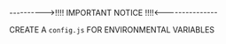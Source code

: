 ---------->!!!! IMPORTANT NOTICE !!!!<---------------

CREATE A `config.js` FOR ENVIRONMENTAL VARIABLES